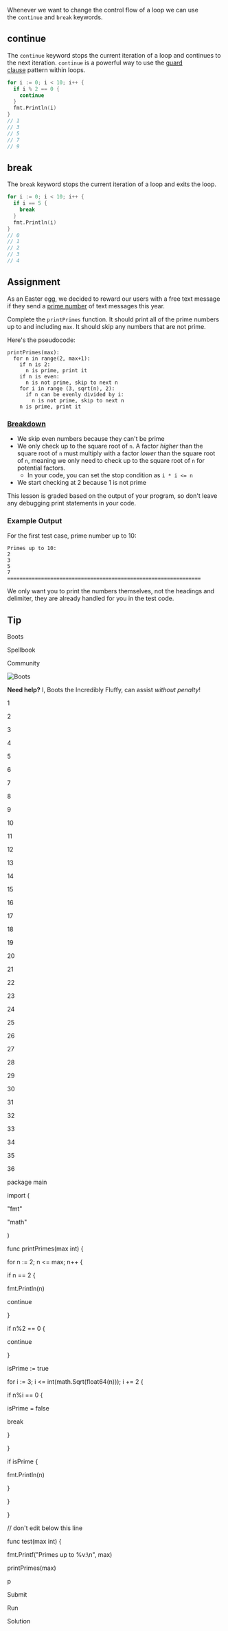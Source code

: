 Whenever we want to change the control flow of a loop we can use the `continue` and `break` keywords.

## continue

The `continue` keyword stops the current iteration of a loop and continues to the next iteration. `continue` is a powerful way to use the [guard clause](https://blog.boot.dev/clean-code/guard-clauses/) pattern within loops.

```go
for i := 0; i < 10; i++ {
  if i % 2 == 0 {
    continue
  }
  fmt.Println(i)
}
// 1
// 3
// 5
// 7
// 9
```
## break

The `break` keyword stops the current iteration of a loop and exits the loop.

```go
for i := 0; i < 10; i++ {
  if i == 5 {
    break
  }
  fmt.Println(i)
}
// 0
// 1
// 2
// 3
// 4
```

## Assignment

As an Easter egg, we decided to reward our users with a free text message if they send a [prime number](https://en.wikipedia.org/wiki/Prime_number) of text messages this year.

Complete the `printPrimes` function. It should print all of the prime numbers up to and including `max`. It should skip any numbers that are not prime.

Here's the pseudocode:

```
printPrimes(max):
  for n in range(2, max+1):
    if n is 2:
      n is prime, print it
    if n is even:
      n is not prime, skip to next n
    for i in range (3, sqrt(n), 2):
      if n can be evenly divided by i:
        n is not prime, skip to next n
    n is prime, print it
```

### [Breakdown](https://en.wikipedia.org/wiki/Primality_test)

- We skip even numbers because they can't be prime
- We only check up to the square root of `n`. A factor _higher_ than the square root of `n` must multiply with a factor _lower_ than the square root of `n`, meaning we only need to check up to the square root of `n` for potential factors.
    - In your code, you can set the stop condition as `i * i <= n`
- We start checking at 2 because 1 is not prime

This lesson is graded based on the output of your program, so don't leave any debugging print statements in your code.

### Example Output

For the first test case, prime number up to 10:

```
Primes up to 10:
2
3
5
7
===============================================================
```

We only want you to print the numbers themselves, not the headings and delimiter, they are already handled for you in the test code.

## Tip

Boots

Spellbook

Community

![Boots](https://www.boot.dev/_nuxt/new_boots_profile.DriFHGho.webp)

**Need help?** I, Boots the Incredibly Fluffy, can assist _without penalty_!

1

2

3

4

5

6

7

8

9

10

11

12

13

14

15

16

17

18

19

20

21

22

23

24

25

26

27

28

29

30

31

32

33

34

35

36

package main

  

import (

"fmt"

"math"

)

  

func printPrimes(max int) {

for n := 2; n <= max; n++ {

if n == 2 {

fmt.Println(n)

continue

}

if n%2 == 0 {

continue

}

  

isPrime := true

for i := 3; i <= int(math.Sqrt(float64(n))); i += 2 {

if n%i == 0 {

isPrime = false

break

}

}

  

if isPrime {

fmt.Println(n)

}

}

}

  

// don't edit below this line

  

func test(max int) {

fmt.Printf("Primes up to %v:\n", max)

printPrimes(max)

p

Submit

Run

Solution